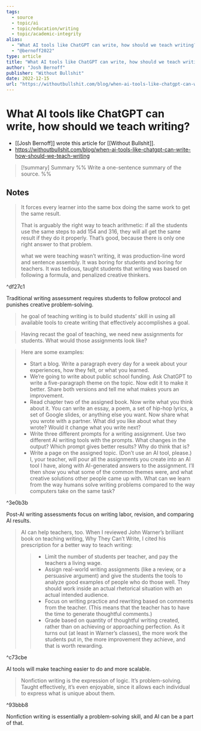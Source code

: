 ```yaml
---
tags:
  - source
  - topic/ai
  - topic/education/writing
  - topic/academic-integrity
alias:
  - "What AI tools like ChatGPT can write, how should we teach writing?"
  - "@bernoff2022"
type: article
title: "What AI tools like ChatGPT can write, how should we teach writing?"
author: "Josh Bernoff"
publisher: "Without Bullshit"
date: 2022-12-15
url: "https://withoutbullshit.com/blog/when-ai-tools-like-chatgpt-can-write-how-should-we-teach-writing"
---
```

# What AI tools like ChatGPT can write, how should we teach writing?
- [[Josh Bernoff]] wrote this article for [[Without Bullshit]].
- <https://withoutbullshit.com/blog/when-ai-tools-like-chatgpt-can-write-how-should-we-teach-writing>
> [!summary] Summary
> %% Write a one-sentence summary of the source. %%

## Notes
> It forces every learner into the same box doing the same work to get the same result.
>
> That is arguably the right way to teach arithmetic: if all the students use the same steps to add 154 and 316, they will all get the same result if they do it properly. That’s good, because there is only one right answer to that problem.
>
> what we were teaching wasn’t writing, it was production-line word and sentence assembly. It was boring for students and boring for teachers. It was tedious, taught students that writing was based on following a formula, and penalized creative thinkers.

^df27c1

Traditional writing assessment requires students to follow protocol and punishes creative problem-solving.

> he goal of teaching writing is to build students’ skill in using all available tools to create writing that effectively accomplishes a goal.

> Having recast the goal of teaching, we need new assignments for students. What would those assignments look like?

> Here are some examples:
> - Start a blog. Write a paragraph every day for a week about your experiences, how they felt, or what you learned.
> - We’re going to write about public school funding. Ask ChatGPT to write a five-paragraph theme on the topic. Now edit it to make it better. Share both versions and tell me what makes yours an improvement.
> - Read chapter two of the assigned book. Now write what you think about it. You can write an essay, a poem, a set of hip-hop lyrics, a set of Google slides, or anything else you want. Now share what you wrote with a partner. What did you like about what they wrote? Would it change what you write next?
> - Write three different prompts for a writing assignment. Use two different AI writing tools with the prompts. What changes in the output? Which prompt gives better results? Why do think that is?
> - Write a page on the assigned topic. (Don’t use an AI tool, please.) I, your teacher, will pour all the assignments you create into an AI tool I have, along with AI-generated answers to the assignment. I’ll then show you what some of the common themes were, and what creative solutions other people came up with. What can we learn from the way humans solve writing problems compared to the way computers take on the same task?

^3e0b3b

Post-AI writing assessments focus on writing labor, revision, and comparing AI results.

> AI can help teachers, too.
> When I reviewed John Warner’s brilliant book on teaching writing, Why They Can’t Write, I cited his prescription for a better way to teach writing:
> > - Limit the number of students per teacher, and pay the teachers a living wage.
> > - Assign real-world writing assignments (like a review, or a persuasive argument) and give the students the tools to analyze good examples of people who do those well. They should work inside an actual rhetorical situation with an actual intended audience.
> > - Focus on writing practice and rewriting based on comments from the teacher. (This means that the teacher has to have the time to generate thoughtful comments.)
> > - Grade based on quantity of thoughtful writing created, rather than on achieving or approaching perfection. As it turns out (at least in Warner’s classes), the more work the students put in, the more improvement they achieve, and that is worth rewarding. 

^c73cbe

AI tools will make teaching easier to do and more scalable.

> Nonfiction writing is the expression of logic. It’s problem-solving. Taught effectively, it’s even enjoyable, since it allows each individual to express what is unique about them.

^93bbb8

Nonfiction writing is essentially a problem-solving skill, and AI can be a part of that.